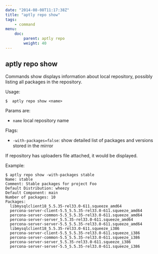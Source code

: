 ```yaml
---
date: "2014-08-08T11:17:38Z"
title: "aptly repo show"
tags:
    - command
menu:
    doc:
        parent: aptly repo
        weight: 40
---
```


aptly repo show
---------------

Commands show displays information about local repository, possibly
listing all packages in the repository.

Usage:

    $  aptly repo show <name>

Params are:

-   `name` local repository name

Flags:

-   `-with-packages=false`: show detailed list of packages and versions
    stored in the mirror

If repository has uploaders file attached, it would be displayed.

Example:

    $ aptly repo show -with-packages stable
    Name: stable
    Comment: Stable packages for project Foo
    Default Distribution: wheezy
    Default Component: main
    Number of packages: 10
    Packages:
      libmysqlclient18_5.5.35-rel33.0-611.squeeze_amd64
      percona-server-client-5.5_5.5.35-rel33.0-611.squeeze_amd64
      percona-server-common-5.5_5.5.35-rel33.0-611.squeeze_amd64
      percona-server-server_5.5.35-rel33.0-611.squeeze_amd64
      percona-server-server-5.5_5.5.35-rel33.0-611.squeeze_amd64
      libmysqlclient18_5.5.35-rel33.0-611.squeeze_i386
      percona-server-client-5.5_5.5.35-rel33.0-611.squeeze_i386
      percona-server-common-5.5_5.5.35-rel33.0-611.squeeze_i386
      percona-server-server_5.5.35-rel33.0-611.squeeze_i386
      percona-server-server-5.5_5.5.35-rel33.0-611.squeeze_i386


